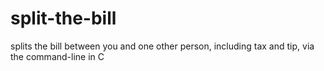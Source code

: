 # split-the-bill
splits the bill between you and one other person, including tax and tip, via the command-line in C
